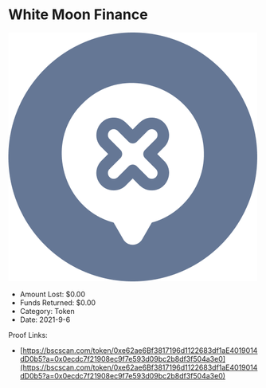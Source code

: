 # White Moon Finance
![White Moon Finance](/rektimages/White-Moon-Finance.png)
- Amount Lost: $0.00
- Funds Returned: $0.00
- Category: Token
- Date: 2021-9-6



Proof Links:
- [https://bscscan.com/token/0xe62ae6Bf3817196d1122683df1aE4019014dD0b5?a=0x0ecdc7f21908ec9f7e593d09bc2b8df3f504a3e0](https://bscscan.com/token/0xe62ae6Bf3817196d1122683df1aE4019014dD0b5?a=0x0ecdc7f21908ec9f7e593d09bc2b8df3f504a3e0)


